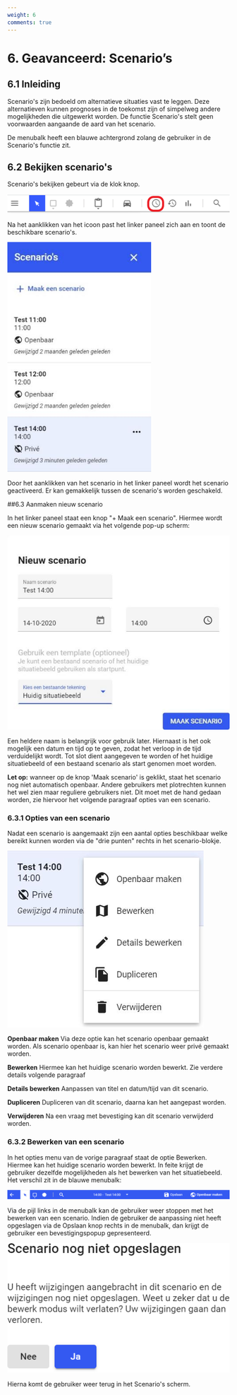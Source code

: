 ```yaml
---
weight: 6
comments: true
---
```


# 6. Geavanceerd: Scenario’s

## 6.1  Inleiding 

Scenario's zijn bedoeld om alternatieve situaties vast te leggen. Deze alternatieven kunnen 
prognoses in de toekomst zijn of simpelweg andere mogelijkheden die uitgewerkt worden. 
De functie Scenario's stelt geen voorwaarden aangaande de aard van het scenario.  
 
De menubalk heeft een blauwe achtergrond zolang de gebruiker in de Scenario's functie zit. 
 
## 6.2 Bekijken scenario's 
Scenario's bekijken gebeurt via de klok knop.
  
![](images/lcms-plot-handleiding-34_2.png)  
 
Na het aanklikken van het icoon past het linker paneel zich aan en 
toont de beschikbare scenario's.

![](images/lcms-plot-handleiding-34_3.jpg)
 
Door het aanklikken van het scenario in het linker paneel wordt 
het scenario geactiveerd. Er kan gemakkelijk tussen de scenario's 
worden geschakeld. 
 
##6.3 Aanmaken nieuw scenario

In het linker paneel staat een knop "+ Maak een scenario". Hiermee wordt een nieuw scenario gemaakt via het volgende pop-up scherm: 

![](images/lcms-plot-handleiding-35_2.jpg)
 
Een heldere naam is belangrijk voor gebruik later. Hiernaast is het ook mogelijk een datum en tijd op te geven, zodat het verloop in de tijd verduidelijkt wordt. Tot slot dient aangegeven te worden of het huidige situatiebeeld of een bestaand scenario als start genomen moet worden.

**Let op:** wanneer op de knop 'Maak scenario' is geklikt, staat het scenario nog niet automatisch openbaar. Andere gebruikers met plotrechten kunnen het wel zien maar reguliere gebruikers niet. Dit moet met de hand gedaan worden, zie hiervoor het volgende paragraaf opties van een scenario.
 
### 6.3.1 Opties van een scenario

Nadat een scenario is aangemaakt zijn een aantal opties beschikbaar welke bereikt kunnen worden via de "drie punten" rechts in het scenario-blokje. 

![](images/lcms-plot-handleiding-35_3.jpg) 

**Openbaar maken** Via deze optie kan het scenario openbaar gemaakt worden. Als scenario openbaar is, kan hier het scenario weer privé gemaakt worden. 
 
**Bewerken** Hiermee kan het huidige scenario worden bewerkt. Zie verdere details volgende paragraaf 
 
**Details bewerken** Aanpassen van titel en datum/tijd van dit scenario.
 
**Dupliceren** Dupliceren van dit scenario, daarna kan het aangepast worden.
 
**Verwijderen** Na een vraag met bevestiging kan dit scenario verwijderd worden.

### 6.3.2 Bewerken van een scenario

In het opties menu van de vorige paragraaf staat de optie Bewerken. Hiermee kan het huidige scenario worden bewerkt. In feite krijgt de gebruiker dezelfde mogelijkheden als het bewerken van het situatiebeeld. Het verschil zit in de blauwe menubalk:

![](images/lcms-plot-handleiding-36_2.png)  
 
Via de pijl links in de menubalk kan de gebruiker weer stoppen met het bewerken van een scenario. Indien de gebruiker de aanpassing niet heeft opgeslagen via de Opslaan knop rechts in de menubalk, dan krijgt de gebruiker een bevestigingspopup gepresenteerd. 

![](images/lcms-plot-handleiding-36_3.png)

Hierna komt de gebruiker weer terug in het Scenario's scherm. 
